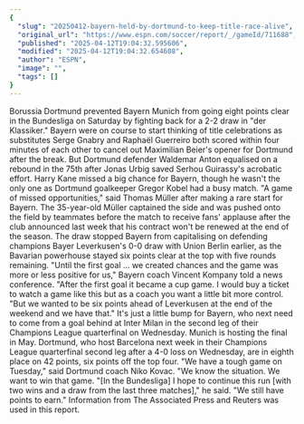 ```yaml
---
{
  "slug": "20250412-bayern-held-by-dortmund-to-keep-title-race-alive",
  "original_url": "https://www.espn.com/soccer/report/_/gameId/711688",
  "published": "2025-04-12T19:04:32.595606",
  "modified": "2025-04-12T19:04:32.654608",
  "author": "ESPN",
  "image": "",
  "tags": []
}
---
```


Borussia Dortmund prevented Bayern Munich from going eight points clear in the Bundesliga on Saturday by fighting back for a 2-2 draw in "der Klassiker."
Bayern were on course to start thinking of title celebrations as substitutes Serge Gnabry and Raphaël Guerreiro both scored within four minutes of each other to cancel out Maximilian Beier's opener for Dortmund after the break.
But Dortmund defender Waldemar Anton equalised on a rebound in the 75th after Jonas Urbig saved Serhou Guirassy's acrobatic effort.
Harry Kane missed a big chance for Bayern, though he wasn't the only one as Dortmund goalkeeper Gregor Kobel had a busy match.
"A game of missed opportunities," said Thomas Müller after making a rare start for Bayern.
The 35-year-old Müller captained the side and was pushed onto the field by teammates before the match to receive fans' applause after the club announced last week that his contract won't be renewed at the end of the season.
The draw stopped Bayern from capitalising on defending champions Bayer Leverkusen's 0-0 draw with Union Berlin earlier, as the Bavarian powerhouse stayed six points clear at the top with five rounds remaining.
"Until the first goal ... we created chances and the game was more or less positive for us," Bayern coach Vincent Kompany told a news conference.
"After the first goal it became a cup game. I would buy a ticket to watch a game like this but as a coach you want a little bit more control.
"But we wanted to be six points ahead of Leverkusen at the end of the weekend and we have that."
It's just a little bump for Bayern, who next need to come from a goal behind at Inter Milan in the second leg of their Champions League quarterfinal on Wednesday. Munich is hosting the final in May.
Dortmund, who host Barcelona next week in their Champions League quarterfinal second leg after a 4-0 loss on Wednesday, are in eighth place on 42 points, six points off the top four.
"We have a tough game on Tuesday," said Dortmund coach Niko Kovac. "We know the situation. We want to win that game.
"[In the Bundesliga] I hope to continue this run [with two wins and a draw from the last three matches]," he said. "We still have points to earn."
Information from The Associated Press and Reuters was used in this report.